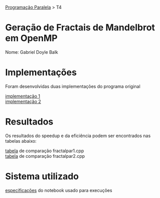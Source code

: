 [Programação Paralela](https://github.com/AndreaInfUFSM/elc139-2019a) > T4

# Geração de Fractais de Mandelbrot em OpenMP

Nome: Gabriel Doyle Balk

# Implementações

Foram desenvolvidas duas implementações do programa original

[implementação 1](fractalpar1.cpp)<br/>
[implementação 2](fractalpar2.cpp)

# Resultados

Os resultados do speedup e da eficiência podem ser encontrados nas tabelas abaixo:

[tabela](TabelaPar1.md) de comparação fractalpar1.cpp<br/>
[tabela](TabelaPar2.md) de comparação fractalpar2.cpp

# Sistema utilizado

[especificações](specs.txt) do notebook usado para execuções
